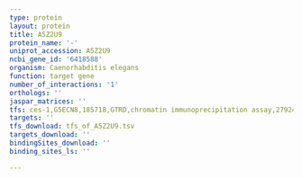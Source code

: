 ```yaml
---
type: protein
layout: protein
title: A5Z2U9
protein_name: '-'
uniprot_accession: A5Z2U9
ncbi_gene_id: '6418588'
organism: Caenorhabditis elegans
function: target gene
number_of_interactions: '1'
orthologs: ''
jaspar_matrices: ''
tfs: ces-1,G5ECN8,185718,GTRD,chromatin immunoprecipitation assay,27924024%5Buid%5D,No
targets: ''
tfs_download: tfs_of_A5Z2U9.tsv
targets_download: ''
bindingSites_download: ''
binding_sites_ls: ''

---
```

